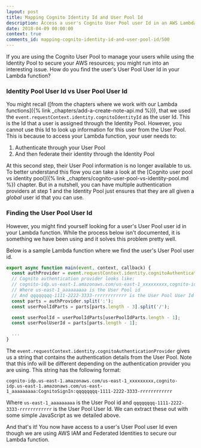 ```yaml
---
layout: post
title: Mapping Cognito Identity Id and User Pool Id
description: Access a user's Cognito User Pool user Id in an AWS Lambda function that is secured using AWS IAM and Federated Identities using the event.requestContext.identity.cognitoAuthenticationProvider string.
date: 2018-04-09 00:00:00
context: true
comments_id: mapping-cognito-identity-id-and-user-pool-id/500
---
```


If you are using the Cognito User Pool to manage your users while using the Identity Pool to secure your AWS resources; you might run into an interesting issue. How do you find the user's User Pool User Id in your Lambda function?

### Identity Pool User Id vs User Pool User Id

You might recall ([from the chapters where we work with our Lambda functions]({% link _chapters/add-a-create-note-api.md %})), that we used the `event.requestContext.identity.cognitoIdentityId` as the user Id. This is the Id that a user is assigned through the Identity Pool. However, you cannot use this Id to look up information for this user from the User Pool. This is because to access your Lambda function, your user needs to:

1. Authenticate through your User Pool
2. And then federate their identity through the Identity Pool

At this second step, their User Pool information is no longer available to us. To better understand this flow you can take a look at the [Cognito user pool vs identity pool]({% link _chapters/cognito-user-pool-vs-identity-pool.md %}) chapter. But in a nutshell, you can have multiple authentication providers at step 1 and the Identity Pool just ensures that they are all given a _global_ user id that you can use.

### Finding the User Pool User Id

However, you might find yourself looking for a user's User Pool user id in your Lambda function. While the process below isn't documented, it is something we have been using and it solves this problem pretty well.

Below is a sample Lambda function where we find the user's User Pool user id.

``` js
export async function main(event, context, callback) {
  const authProvider = event.requestContext.identity.cognitoAuthenticationProvider;
  // Cognito authentication provider looks like:
  // cognito-idp.us-east-1.amazonaws.com/us-east-1_xxxxxxxxx,cognito-idp.us-east-1.amazonaws.com/us-east-1_aaaaaaaaa:CognitoSignIn:qqqqqqqq-1111-2222-3333-rrrrrrrrrrrr
  // Where us-east-1_aaaaaaaaa is the User Pool id
  // And qqqqqqqq-1111-2222-3333-rrrrrrrrrrrr is the User Pool User Id
  const parts = authProvider.split(':');
  const userPoolIdParts = parts[parts.length - 3].split('/');

  const userPoolId = userPoolIdParts[userPoolIdParts.length - 1];
  const userPoolUserId = parts[parts.length - 1];

  ...
}
```

The `event.requestContext.identity.cognitoAuthenticationProvider` gives us a string that contains the authentication details from the User Pool. Note that this info will be different depending on the authentication provider you are using. This string has the following format:

```
cognito-idp.us-east-1.amazonaws.com/us-east-1_xxxxxxxxx,cognito-idp.us-east-1.amazonaws.com/us-east-1_aaaaaaaaa:CognitoSignIn:qqqqqqqq-1111-2222-3333-rrrrrrrrrrrr
```

Where `us-east-1_aaaaaaaaa` is the User Pool id and `qqqqqqqq-1111-2222-3333-rrrrrrrrrrrr` is the User Pool User Id. We can extract these out with some simple JavaScript as we detailed above.

And that's it! You now have access to a user's User Pool user Id even though we are using AWS IAM and Federated Identities to secure our Lambda function.
